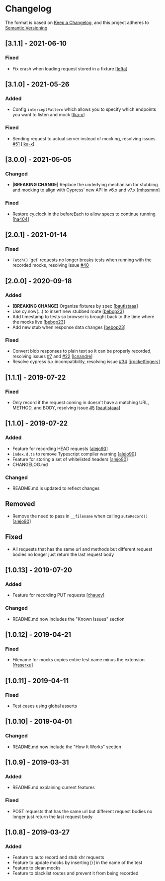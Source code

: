 # Changelog
The format is based on [Keep a Changelog](https://keepachangelog.com/en/1.0.0/),
and this project adheres to [Semantic Versioning](https://semver.org/spec/v2.0.0.html).
## [3.1.1] - 2021-06-10
### Fixed
- Fix crash when loading request stored in a fixture [[lefta](https://github.com/lefta)]
## [3.1.0] - 2021-05-26
### Added
- Config `interceptPattern` which allows you to specify which endpoints you want to listen and mock [[Ika-x](https://github.com/Ika-x)]
### Fixed
- Sending request to actual server instead of mocking, resolving issues [#51](https://github.com/Nanciee/cypress-autorecord/issues/51) [[Ika-x](https://github.com/Ika-x)]
## [3.0.0] - 2021-05-05
### Changed
- __[BREAKING CHANGE]__ Replace the underlying mechanism for stubbing and mocking to align with Cypress' new API in v6.x and v7.x  [[mhssmnn](https://github.com/mhssmnn)]
### Fixed
- Restore cy.clock in the beforeEach to allow specs to continue running [[ha404](https://github.com/ha404)]

## [2.0.1] - 2021-01-14
### Fixed
- `Fetch()` 'get' requests no longer breaks tests when running with the recorded mocks, resolving issue [#40](https://github.com/Nanciee/cypress-autorecord/issues/40)

## [2.0.0] - 2020-09-18

### Added
- __[BREAKING CHANGE]__ Organize fixtures by spec [[bautistaaa](https://github.com/bautistaaa)]
- Use cy.now(...) to insert new stubbed route [[bebop23](https://github.com/bebop23)]
- Add timestamp to tests so browser is brought back to the time where the mocks live [[bebop23](https://github.com/bebop23)]
- Add new stub when response data changes [[bebop23](https://github.com/bebop23)]
### Fixed
- Convert blob responses to plain text so it can be properly recorded, resolving issues [#7](https://github.com/Nanciee/cypress-autorecord/issues/7) and [#22](https://github.com/Nanciee/cypress-autorecord/issues/22) [[lcnandre](https://github.com/lcnandre)]
- Resolve cypress 5.x incompatibility, resolving issue [#34](https://github.com/Nanciee/cypress-autorecord/issues/34) [[jrocketfingers](https://github.com/jrocketfingers)]

## [1.1.1] - 2019-07-22
### Fixed
- Only record if the request coming in doesn't have a matching URL, METHOD, and BODY, resolving issue [#5](https://github.com/Nanciee/cypress-autorecord/issues/5) [[bautistaaa](https://github.com/bautistaaa)]

## [1.1.0] - 2019-07-22
### Added
- Feature for recording HEAD requests [[alejo90](https://github.com/alejo90)]
- `index.d.ts` to remove Typescript compiler warning [[alejo90](https://github.com/alejo90)]
- Feature for storing a set of whitelisted headers [[alejo90](https://github.com/alejo90)]
- CHANGELOG.md
### Changed
- README.md is updated to reflect changes
## Removed
- Remove the need to pass in `__filename` when calling `autoRecord()` [[alejo90](https://github.com/alejo90)]
## Fixed
- All requests that has the same url and methods but different request bodies no longer just return the last request body

## [1.0.13] - 2019-07-20
### Added
- Feature for recording PUT requests [[chauey](https://github.com/chauey)]
### Changed
- README.md now includes the "Known Issues" section

## [1.0.12] - 2019-04-21
### Fixed
- Filename for mocks copies entire test name minus the extension [[fraserxu](https://github.com/fraserxu)]

## [1.0.11] - 2019-04-11
### Fixed
- Test cases using global asserts

## [1.0.10] - 2019-04-01
### Changed
- README.md now include the "How It Works" section

## [1.0.9] - 2019-03-31
### Added
- README.md explaining current features
### Fixed
- POST requests that has the same url but different request bodies no longer just return the last request body 

## [1.0.8] - 2019-03-27
### Added
- Feature to auto record and stub xhr requests
- Feature to update mocks by inserting [r] in the name of the test
- Feature to clean mocks
- Feature to blacklist routes and prevent it from being recorded


